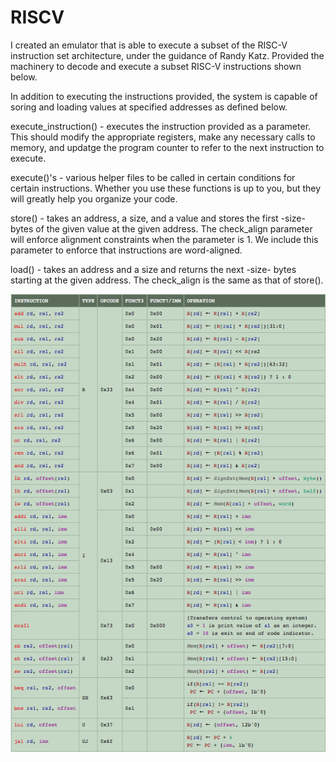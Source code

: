 # RISCV

I created an emulator that is able to execute a subset of the RISC-V instruction set architecture, under the guidance of Randy Katz. 
Provided the machinery to decode and execute a subset RISC-V instructions shown below. 

In addition to executing the instructions provided, the system is capable of soring and loading values at specified addresses as defined below. 

execute_instruction() - executes the instruction provided as a parameter. This should modify the appropriate registers, make any necessary calls to memory, and updatge the program counter to refer to the next instruction to execute.

execute()'s - various helper files to be called in certain conditions for certain instructions. Whether you use these functions is up to you, but they will greatly help you organize your code.

store() - takes an address, a size, and a value and stores the first -size- bytes of the given value at the given address. The check_align parameter will enforce alignment constraints when the parameter is 1. We include this parameter to enforce that instructions are word-aligned. 

load() - takes an address and a size and returns the next -size- bytes starting at the given address. The check_align is the same as that of store().

![ISA](https://github.com/YFateen/RISCV/blob/master/Photos/ISA.png)
